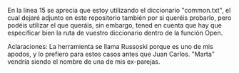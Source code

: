 En la línea 15 se aprecia que estoy utilizando el diccionario "common.txt", el cual dejaré adjunto en este repositorio también por si queréis probarlo, pero podéis utilizar el que queráis, sin embargo, tened en cuenta que hay que especificar bien la ruta de vuestro diccionario dentro de la función Open.

Aclaraciones: La herramienta se llama Russoski porque es uno de mis apodos, y lo prefiero para estos casos antes que Juan Carlos. "Marta" vendría siendo el nombre de una de mis ex-parejas.